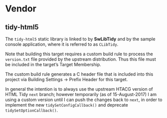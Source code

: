 # Vendor

## tidy-html5

The `tidy-html5` static library is linked to by **SwLibTidy** and by the sample
console application, where it is referred to as `CLibTidy`.

Note that building this target requires a custom build rule to process the
`version.txt` file provided by the upstream distribution. Thus this file must
be included in the target’s Target Membership.

The custom build rule generates a C header file that is included into this
project via Building Settings -> Prefix Header for this target.

In general the intention is to always use the upstream HTACG version of
HTML Tidy `next` branch; however temporarily (as of 15-August-2017) I am using
a custom version until I can push the changes back to `next`, in order to
implement the new `tidySetConfigCallback()` and deprecate
`tidySetOptionCallback()`.
